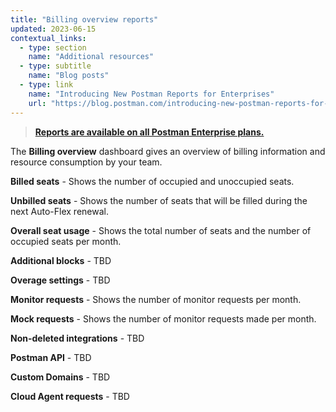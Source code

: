 ```yaml
---
title: "Billing overview reports"
updated: 2023-06-15
contextual_links:
  - type: section
    name: "Additional resources"
  - type: subtitle
    name: "Blog posts"
  - type: link
    name: "Introducing New Postman Reports for Enterprises"
    url: "https://blog.postman.com/introducing-new-postman-reports-for-enterprises/"
---
```


> [**Reports are available on all Postman Enterprise plans.**](https://www.postman.com/pricing)

The **Billing overview** dashboard gives an overview of billing information and resource consumption by your team.

**Billed seats** - Shows the number of occupied and unoccupied seats.

**Unbilled seats** - Shows the number of seats that will be filled during the next Auto-Flex renewal.

**Overall seat usage** - Shows the total number of seats and the number of occupied seats per month.

**Additional blocks** - TBD

**Overage settings** - TBD

**Monitor requests** - Shows the number of monitor requests per month.

**Mock requests** - Shows the number of monitor requests made per month.

**Non-deleted integrations** - TBD

**Postman API** - TBD

**Custom Domains** - TBD

**Cloud Agent requests** - TBD
